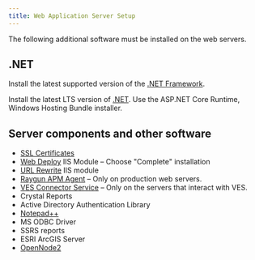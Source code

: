 ```yaml
---
title: Web Application Server Setup
---
```


The following additional software must be installed on the web servers.

## .NET

Install the latest supported version of the [.NET Framework](https://dotnet.microsoft.com/download/dotnet-framework).

Install the latest LTS version of [.NET](https://dotnet.microsoft.com/download/dotnet). Use the ASP.NET Core Runtime, Windows Hosting Bundle installer.

## Server components and other software

- [SSL Certificates](ssl-certificates.html)
- [Web Deploy](https://www.iis.net/downloads/microsoft/web-deploy) IIS Module – Choose "Complete" installation
- [URL Rewrite](https://www.iis.net/downloads/microsoft/url-rewrite) IIS module
- [Raygun APM Agent](https://raygun.com/documentation/product-guides/apm/downloads/) – Only on production web servers.
- [VES Connector Service](https://ves.epa.gov/vesa/Node/Reference) – Only on the servers that interact with VES.
- Crystal Reports
- Active Directory Authentication Library
- [Notepad++](https://notepad-plus-plus.org/downloads/)
- MS ODBC Driver
- SSRS reports
- ESRI ArcGIS Server
- [OpenNode2](https://windsorsolutions.github.io/opennode2/)
